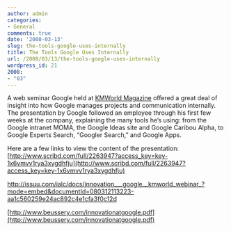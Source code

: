 ```yaml
---
author: admin
categories:
- General
comments: true
date: '2008-03-13'
slug: the-tools-google-uses-internally
title: The Tools Google Uses Internally
url: /2008/03/13/the-tools-google-uses-internally
wordpress_id: 21
2008:
- "03"
---
```



A web seminar Google held at [KMWorld Magazine](http://www.kmworld.com/webinars/details.aspx?eventid=276) offered a great deal of insight into how Google manages projects and communication internally. The presentation by Google followed an employee through his first few weeks at the company, explaining the many tools he’s using: from the Google intranet MOMA, the Google Ideas site and Google Caribou Alpha, to Google Experts Search, “Googler Search,” and Google Apps.

Here are a few links to view the content of the presentation:
[http://www.scribd.com/full/2263947?access_key=key-1x6vmvv1rya3xygdhfju](http://www.scribd.com/full/2263947?access_key=key-1x6vmvv1rya3xygdhfju)

[http://issuu.com/ialc/docs/innovation___google__kmworld_webinar_? mode=embed&documentId=080312113223-aa1c560259e24ac892c4e1cfa3f0c12d](http://issuu.com/ialc/docs/innovation___google__kmworld_webinar_?mode=embed&documentId=080312113223-aa1c560259e24ac892c4e1cfa3f0c12d)

[http://www.beussery.com/innovationatgoogle.pdf](http://www.beussery.com/innovationatgoogle.pdf)
